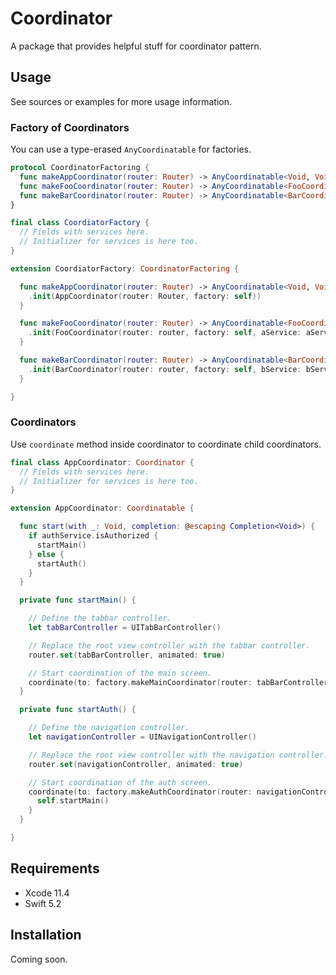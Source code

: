 # Coordinator

A package that provides helpful stuff for coordinator pattern.

## Usage

See sources or examples for more usage information.

### Factory of Coordinators

You can use a type-erased `AnyCoordinatable` for factories.

```swift
protocol CoordinatorFactoring {
  func makeAppCoordinator(router: Router) -> AnyCoordinatable<Void, Void>
  func makeFooCoordinator(router: Router) -> AnyCoordinatable<FooCoordinatorInput, FooCoordinatorOutput>
  func makeBarCoordinator(router: Router) -> AnyCoordinatable<BarCoordinatorInput, BarCoordinatorOutput>
}

final class CoordiatorFactory {
  // Fields with services here.
  // Initializer for services is here too.
}

extension CoordiatorFactory: CoordinatorFactoring {

  func makeAppCoordinator(router: Router) -> AnyCoordinatable<Void, Void> {
    .init(AppCoordinator(router: Router, factory: self))
  }

  func makeFooCoordinator(router: Router) -> AnyCoordinatable<FooCoordinatorInput, FooCoordinatorOutput> {
    .init(FooCoordinator(router: router, factory: self, aService: aService))
  }

  func makeBarCoordinator(router: Router) -> AnyCoordinatable<BarCoordinatorInput, BarCoordinatorOutput> {
    .init(BarCoordinator(router: router, factory: self, bService: bService))
  }

}
```

### Coordinators

Use `coordinate` method inside coordinator to coordinate child coordinators.

```swift
final class AppCoordinator: Coordinator {
  // Fields with services here.
  // Initializer for services is here too.
}

extension AppCoordinator: Coordinatable {

  func start(with _: Void, completion: @escaping Completion<Void>) {
    if authService.isAuthorized {
      startMain()
    } else {
      startAuth()
    }
  }

  private func startMain() {

    // Define the tabbar controller.
    let tabBarController = UITabBarController()

    // Replace the root view controller with the tabbar controller.
    router.set(tabBarController, animated: true)

    // Start coordination of the main screen.
    coordinate(to: factory.makeMainCoordinator(router: tabBarController)) { _ in }
  }

  private func startAuth() {

    // Define the navigation controller.
    let navigationController = UINavigationController()

    // Replace the root view controller with the navigation controller.
    router.set(navigationController, animated: true)

    // Start coordination of the auth screen.
    coordinate(to: factory.makeAuthCoordinator(router: navigationController)) { [unowned self] _ in
      self.startMain()
    }
  }

}
```

## Requirements

* Xcode 11.4
* Swift 5.2

## Installation

Coming soon.